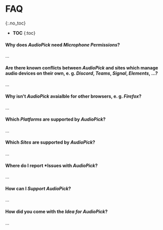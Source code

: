 # FAQ
{:.no_toc}

* **TOC**
{:toc}

#### Why does *AudioPick* need *Microphone Permissions*?
...

#### Are there known conflicts between *AudioPick* and sites which manage audio devices on their own, e. g. *Discord*, *Teams*, *Signal*, *Elements*, ...?
...

#### Why isn't *AudioPick* avaialble for other browsers, e. g. *Firefox*?
...

#### Which *Platforms* are supported by *AudioPick*?
...

#### Which *Sites* are supported by *AudioPick*? 
...

#### Where do I report *Issues with *AudioPick*?
...

#### How can I *Support AudioPick*?
...

#### How did you come with the *Idea for AudioPick*?
...

